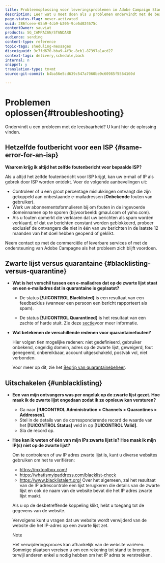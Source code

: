 ```yaml
---
title: Probleemoplossing voor leveringsproblemen in Adobe Campaign Standard
description: Leer wat u moet doen als u problemen ondervindt met de beschikbaarheid van Adobe Campagne Standard.
page-status-flag: never-activated
uuid: 286fceee-65a9-4cb9-b205-9ce5d024675c
contentOwner: sauviat
products: SG_CAMPAIGN/STANDARD
audience: sending
content-type: reference
topic-tags: sheduling-messages
discoiquuid: 9c7fd670-bba9-4f3c-8cb1-87397a1acd27
context-tags: delivery,schedule,back
internal: n
snippet: y
translation-type: tm+mt
source-git-commit: b4ba56e5cd639c547a7060be9c60985f5564160d

---
```



# Problemen oplossen{#troubleshooting}

Ondervindt u een probleem met de leesbaarheid? U kunt hier de oplossing vinden.

## Hetzelfde foutbericht voor een ISP {#same-error-for-an-isp}

**Waarom krijg ik altijd het zelfde foutenbericht voor bepaalde ISP?**

Als u altijd het zelfde foutenbericht voor ISP krijgt, kan uw e-mail of IP als gebrek door ISP worden ontdekt. Voer de volgende aanbevelingen uit:
* Controleer of u een groot percentage mislukkingen ontvangt die zijn gekoppeld aan onbestaande e-mailadressen (**Onbekende** fouten van gebruiker).
* Werk uw abonnementsformulieren bij om fouten in de ingevoerde domeinnamen op te sporen (bijvoorbeeld: gmaul.com of yaho.com).
* Als u fouten opmerkt die verklaren dat uw berichten als spam worden verklaard, of dat uw berichten constant worden geblokkeerd, probeer exclusief de ontvangers die niet in één van uw berichten in de laatste 12 maanden van het doel hebben geopend of geklikt.

Neem contact op met de commerciële of leverbare services of met de ondersteuning van Adobe Campagne als het probleem zich blijft voordoen.

## Zwarte lijst versus quarantaine {#blacklisting-versus-quarantine}

* **Wat is het verschil tussen een e-mailadres dat op de zwarte lijst staat en een e-mailadres dat in quarantaine is geplaatst?**

   * De status **[!UICONTROL Blacklisted]** is een resultaat van een feedbacklus (wanneer een persoon een bericht rapporteert als spam).

   * De status **[!UICONTROL Quarantined]** is het resultaat van een zachte of harde stuit. Zie deze [sectie](../../sending/using/understanding-quarantine-management.md)voor meer informatie.

* **Wat betekenen de verschillende redenen voor quarantainefouten?**

   Hier volgen tien mogelijke redenen: niet gedefinieerd, gebruiker onbekend, ongeldig domein, adres op de zwarte lijst, geweigerd, fout genegeerd, onbereikbaar, account uitgeschakeld, postvak vol, niet verbonden.

   Voor meer op dit, zie het [Begrip van quarantainebeheer](../../sending/using/understanding-quarantine-management.md).

## Uitschakelen {#unblacklisting}

* **Een van mijn ontvangers was per ongeluk op de zwarte lijst gezet. Hoe maak ik de zwarte lijst ongedaan zodat ik ze opnieuw kan versturen?**

   * Ga naar **[!UICONTROL Administration > Channels > Quarantines > Addresses]**.
   * Stel in de details van de corresponderende record de waarde van het **[!UICONTROL Status]** veld in op **[!UICONTROL Valid]**.
   * Sla de record op.

* **Hoe kan ik weten of één van mijn IPs zwarte lijst is? Hoe maak ik mijn IP(s) niet op de zwarte lijst?**

   Om te controleren of uw IP adres zwarte lijst is, kunt u diverse websites gebruiken om het te verifiëren:
   * https://mxtoolbox.com/
   * https://whatismyipaddress.com/blacklist-check
   * https://www.blacklistalert.org/
   Over het algemeen, zal het resultaat van de IP adrescontrole een lijst terugkeren die details van de zwarte lijst en ook de naam van de website bevat die het IP adres zwarte lijst maakt.

   Als u op de desbetreffende koppeling klikt, hebt u toegang tot de gegevens van de website.

   Vervolgens kunt u vragen dat uw website wordt verwijderd van de website die het IP-adres op een zwarte lijst zet.

   >[!NOTE]
   >
   >Het verwijderingsproces kan afhankelijk van de website variëren. Sommige plaatsen vereisen u om een rekening tot stand te brengen, terwijl anderen enkel u nodig hebben om het IP adres te verstrekken.
